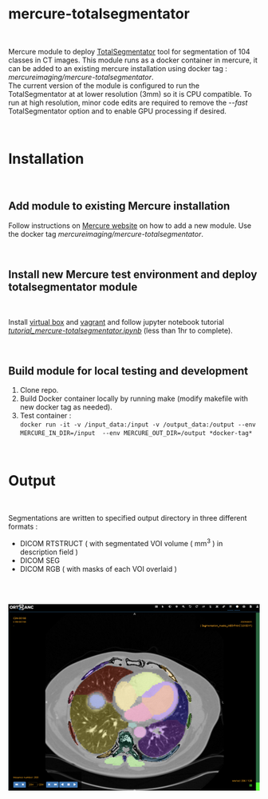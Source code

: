 # **mercure-totalsegmentator**
<br>

Mercure module to deploy [TotalSegmentator](https://github.com/wasserth/TotalSegmentator) tool for segmentation of 104 classes in CT images. This module runs as a docker container in mercure, it can be added to an existing mercure installation using docker tag : *mercureimaging/mercure-totalsegmentator*.
<br>
The current version of the module is configured to run the TotalSegmentator at at lower resolution (3mm) so it is CPU compatible. To run at high resolution, minor code edits are required to remove the *--fast* TotalSegmentator option and to enable GPU processing if desired.

<br>

# Installation
<br>


## Add module to existing Mercure installation
Follow instructions on [Mercure website](https://mercure-imaging.org) on how to add a new module. Use the docker tag *mercureimaging/mercure-totalsegmentator*.

<br>


## Install new Mercure test environment and deploy totalsegmentator module

<br>

Install [virtual box](https://www.virtualbox.org/) and [vagrant](https://www.vagrantup.com/) and follow jupyter notebook tutorial [*tutorial_mercure-totalsegmentator.ipynb*](./tutorial_mercure-totalsegmentator.ipynb) (less than 1hr to complete).

<br>

## Build module for local testing and development
1. Clone repo.
2. Build Docker container locally by running make (modify makefile with new docker tag as needed).
3. Test container :\
`docker run -it -v /input_data:/input -v /output_data:/output --env MERCURE_IN_DIR=/input  --env MERCURE_OUT_DIR=/output *docker-tag*`

<br>

# Output
<br>

Segmentations are written to specified output directory in three different formats :
- DICOM RTSTRUCT ( with segmentated VOI volume ( mm<sup>3</sup> ) in description field )
- DICOM SEG
- DICOM RGB ( with masks of each VOI overlaid )

<br>
<br>


![image.png](seg_image.png)
